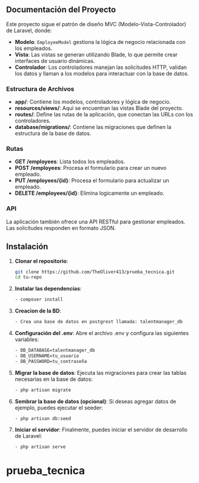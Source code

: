 ## Documentación del Proyecto

Este proyecto sigue el patrón de diseño MVC (Modelo-Vista-Controlador) de Laravel, donde:

- **Modelo**: `EmployeeModel` gestiona la lógica de negocio relacionada con los empleados.
- **Vista**: Las vistas se generan utilizando Blade, lo que permite crear interfaces de usuario dinámicas.
- **Controlador**: Los controladores manejan las solicitudes HTTP, validan los datos y llaman a los modelos para interactuar con la base de datos.

### Estructura de Archivos

- **app/**: Contiene los modelos, controladores y lógica de negocio.
- **resources/views/**: Aquí se encuentran las vistas Blade del proyecto.
- **routes/**: Define las rutas de la aplicación, que conectan las URLs con los controladores.
- **database/migrations/**: Contiene las migraciones que definen la estructura de la base de datos.

### Rutas

- **GET /employees**: Lista todos los empleados.
- **POST /employees**: Procesa el formulario para crear un nuevo empleado.
- **PUT /employees/{id}**: Procesa el formulario para actualizar un empleado.
- **DELETE /employees/{id}**: Elimina logicamente un empleado.

### API

La aplicación también ofrece una API RESTful para gestionar empleados. Las solicitudes responden en formato JSON.


## Instalación

1. **Clonar el repositorio**:

   ```bash
   git clone https://github.com/TheOliver413/prueba_tecnica.git
   cd tu-repo

1. **Instalar las dependencias**:
    ```bash
    - composer install

2. **Creacion de la BD**:
    ```bash
    - Crea una base de datos en postgrest llamada: talentmanager_db

3. **Configuración del .env**:
Abre el archivo .env y configura las siguientes variables:
    ```bash
    - DB_DATABASE=talentmanager_db
    - DB_USERNAME=tu_usuario
    - DB_PASSWORD=tu_contraseña

4. **Migrar la base de datos**:
Ejecuta las migraciones para crear las tablas necesarias en la base de datos:
    ```bash
    - php artisan migrate
    
 5. **Sembrar la base de datos (opcional)**:
Si deseas agregar datos de ejemplo, puedes ejecutar el seeder:
    ```bash
    - php artisan db:seed

6. **Iniciar el servidor**:
Finalmente, puedes iniciar el servidor de desarrollo de Laravel:
    ```bash
    - php artisan serve
# prueba_tecnica
